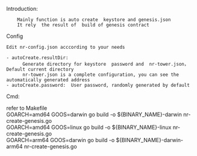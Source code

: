 Introduction:

```
    Mainly function is auto create  keystore and genesis.json 
    It rely  the result of  build of genesis contract
``` 

Config

```
Edit nr-config.json acccording to your needs

- autoCreate.resultDir:   
      Generate directory for keystore  password and  nr-tower.json，Default current directory   
      nr-tower.json is a complete configuration, you can see the automatically generated address  
- autoCreate.password:  User password, randomly generated by default 

```

Cmd:  

   refer to Makefile   
   GOARCH=amd64 GOOS=darwin go build -o ${BINARY_NAME}-darwin nr-create-genesis.go   
   GOARCH=amd64 GOOS=linux go build -o ${BINARY_NAME}-linux nr-create-genesis.go   
   GOARCH=arm64 GOOS=darwin go build -o ${BINARY_NAME}-darwin-arm64 nr-create-genesis.go  
 
   





